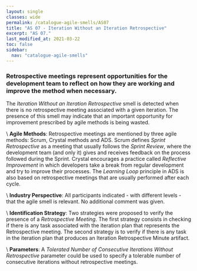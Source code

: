 ```yaml
---
layout: single
classes: wide
permalink: /catalogue-agile-smells/AS07
title: "AS 07 - Iteration Without an Iteration Retrospective"
excerpt: "AS 07."
last_modified_at: 2021-03-22
toc: false
sidebar:
  nav: "catalogue-agile-smells"
---
```



### Retrospective meetings represent opportunities for the development team to reflect on how they are working and improve the method when necessary. 
The *Iteration Without an Iteration Retrospective* smell is detected when there is no retrospective meeting associated with a given iteration. 
The presence of this smell may indicate that an important opportunity for improvement prescribed by agile methods is being wasted.


\\
**Agile Methods**:
Retrospective meetings are mentioned by three agile methods: Scrum, Crystal methods and ADS. 
Scrum defines *Sprint Retrospective* as a meeting that usually follows the *Sprint Review*, where the development team (and only it) gives and receives feedback on the process followed during the Sprint. 
Crystal encourages a practice called *Reflective Improvement* in which developers take a break from regular development and try to improve their processes. 
The *Learning Loop* principle in ADS is also based on retrospective meetings that are usually performed after each cycle.

\\
**Industry Perspective**:
All participants indicated - with different levels - that the agile smell is relevant. No additional comment was given.

\\
**Identification Strategy**:
Two strategies were proposed to verify the presence of a *Retrospective Meeting*. 
The first strategy consists in checking if there is any task associated with the iteration plan that represents the Retrospective meeting. 
The second strategy is to verify if there is any task in the iteration plan that produces an Iteration Retrospective Minute artifact.


\\
**Parameters**:
A *Tolerated Number of Consecutive Iterations Without Retrospective* parameter could be used to specify a tolerable number of consecutive iterations without retrospective meetings.
